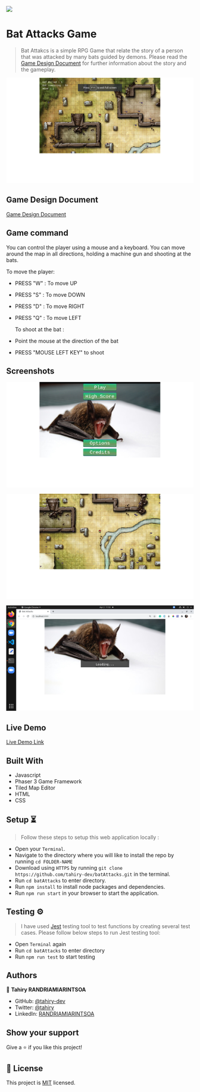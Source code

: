 ![](https://img.shields.io/badge/Microverse-blueviolet)

# Bat Attacks Game

> Bat Attakcs is a simple RPG Game that relate the story of a person that was attacked by
many bats guided by demons. Please read the [Game Design Document](#game-design-document) for further information about the story and the gameplay.

![screenshot](./Screenshots/shoot.png)

## Game Design Document

[Game Design Document](./GAME_DESIGN_DOCUMENT.md)

## Game command

You can control the player using a mouse and a keyboard. You can move around the map in all directions, holding a machine gun and shooting at the bats.

To move the player:

- PRESS "W" : To move UP
- PRESS "S" : To move DOWN
- PRESS "D" : To move RIGHT
- PRESS "Q" : To move LEFT

  To shoot at the bat :

- Point the mouse at the direction of the bat
- PRESS "MOUSE LEFT KEY" to shoot

## Screenshots

![img](./Screenshots/im1.png)

![img](./Screenshots/im2.png)

![img](./Screenshots/im3.png)

## Live Demo

[Live Demo Link](https://sharp-blackwell-6ed620.netlify.app)


## Built With

- Javascript
- Phaser 3 Game Framework
- Tiled Map Editor
- HTML
- CSS

## Setup ⏳

> Follow these steps to setup this web application locally :

- Open your `Terminal`.
- Navigate to the directory where you will like to install the repo by running `cd FOLDER-NAME`
- Download using `HTTPS` by running `git clone https://github.com/tahiry-dev/batAttacks.git` in the terminal.
- Run `cd batAttacks` to enter directory.
- Run `npm install` to install node packages and dependencies.
- Run `npm run start` in your browser to start the application.

## Testing ⚙️

> I have used [Jest](https://jestjs.io/) testing tool to test functions by creating several test cases. Please follow below steps to run Jest testing tool:

 - Open `Terminal` again
 - Run `cd batAttacks` to enter directory
 - Run `npm run test` to start testing


## Authors

👤 **Tahiry RANDRIAMIARINTSOA**

- GitHub: [@tahiry-dev](https://github.com/tahiry-dev)
- Twitter: [@tahiry](https://twitter.com/Tahiry94825074)
- LinkedIn: [RANDRIAMIARINTSOA](https://www.linkedin.com/in/tahiry-randriamiarintsoa/)


## Show your support

Give a ⭐️ if you like this project!

## 📝 License

This project is [MIT](lic.url) licensed.
